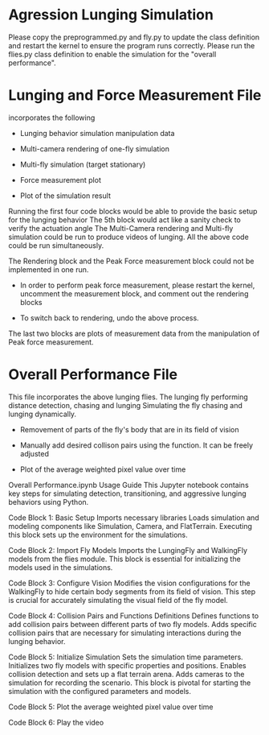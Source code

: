# Agression Lunging Simulation

Please copy the preprogrammed.py and fly.py to update the class definition and restart the kernel to ensure the program runs correctly.
Please run the flies.py class definition to enable the simulation for the "overall performance".

# Lunging and Force Measurement File ###
incorporates the following 

- Lunging behavior simulation manipulation data

- Multi-camera rendering of one-fly simulation

- Multi-fly simulation (target stationary)

- Force measurement plot

- Plot of the simulation result



Running the first four code blocks would be able to provide the basic setup for the lunging behavior 
The 5th block would act like a sanity check to verify the actuation angle
The Multi-Camera rendering and Multi-fly simulation could be run to produce videos of lunging.
All the above code could be run simultaneously.

The Rendering block and the Peak Force measurement block could not be implemented in one run. 

- In order to perform peak force measurement, please restart the kernel, uncomment the measurement block, and comment out the rendering blocks
    
- To switch back to rendering, undo the above process.

    
The last two blocks are plots of measurement data from the manipulation of Peak force measurement.

# Overall Performance File ###
This file incorporates the above lunging flies.
The lunging fly performing distance detection, chasing and lunging
Simulating the fly chasing and lunging dynamically.


- Removement of parts of the fly's body that are in its field of vision

- Manually add desired collison pairs using the function. It can be freely adjusted

- Plot of the average weighted pixel value over time 

Overall Performance.ipynb Usage Guide
This Jupyter notebook contains key steps for simulating detection, transitioning, and aggressive lunging behaviors using Python. 

Code Block 1: Basic Setup
Imports necessary libraries 
Loads simulation and modeling components like Simulation, Camera, and FlatTerrain.
Executing this block sets up the environment for the simulations.

Code Block 2: Import Fly Models
Imports the LungingFly and WalkingFly models from the flies module.
This block is essential for initializing the models used in the simulations.

Code Block 3: Configure Vision
Modifies the vision configurations for the WalkingFly to hide certain body segments from its field of vision.
This step is crucial for accurately simulating the visual field of the fly model.

Code Block 4: Collision Pairs and Functions Definitions
Defines functions to add collision pairs between different parts of two fly models.
Adds specific collision pairs that are necessary for simulating interactions during the lunging behavior.

Code Block 5: Initialize Simulation
Sets the simulation time parameters.
Initializes two fly models with specific properties and positions.
Enables collision detection and sets up a flat terrain arena.
Adds cameras to the simulation for recording the scenario.
This block is pivotal for starting the simulation with the configured parameters and models.

Code Block 5: Plot the average weighted pixel value over time

Code Block 6: Play the video

